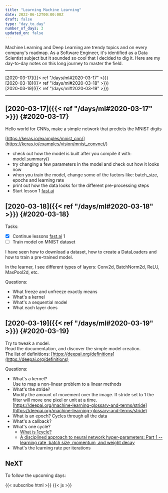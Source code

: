 ```yaml
---
title: "Learning Machine Learning"
date: 2022-06-12T00:00:00Z
draft: false
type: "day_to_day"
number_of_days: 3
updated_on: false
---
```


Machine Learning and Deep Learning are trendy topics and on every company's roadmap. As a Software Engineer, it's identified as a Data Scientist subject but it sounded so cool that I decided to dig it. Here are my day-to-day notes on this long journey to master the field.

---

[2020-03-17]({{< ref "/days/ml#2020-03-17" >}})  
[2020-03-18]({{< ref "/days/ml#2020-03-18" >}})  
[2020-03-19]({{< ref "/days/ml#2020-03-19" >}})  

---


## [2020-03-17]({{< ref "/days/ml#2020-03-17" >}}) {#2020-03-17}


Hello world for CNNs, make a simple network that predicts the MNIST digits

[https://keras.io/examples/mnist_cnn/](https://keras.io/examples/vision/mnist_convnet/)

- check out how the model is built after you compile it with: model.summary()
- try changing a few parameters in the model and check out how it looks now
- when you train the model, change some of the factors like: batch_size, epochs and learning rate
- print out how the data looks for the different pre-processing steps
- Start lesson 1 [fast.ai](http://fast.ai)



## [2020-03-18]({{< ref "/days/ml#2020-03-18" >}}) {#2020-03-18}

Tasks: 

- [x]  Continue lessons [fast.ai](http://fast.ai) 1
- [ ]  Train model on MNIST dataset

I have seen how to download a dataset, how to create a DataLoaders and how to train a pre-trained model.

In the learner, I see different types of layers: Conv2d, BatchNorm2d, ReLU, MaxPool2d, etc.

Questions:

- What freeze and unfreeze exactly means
- What's a kernel
- What's a sequential model
- What each layer does


## [2020-03-19]({{< ref "/days/ml#2020-03-19" >}}) {#2020-03-19}

Try to tweak a model.  
Read the documentation, and discover the simple model creation.  
The list of definitions: [https://deepai.org/definitions](https://deepai.org/definitions)

Questions:

- What's a kernel?  
    Use to map a non-linear problem to a linear methods
- What's the stride?  
    Modify the amount of movement over the image.
    If stride set to 1 the filter will move one pixel or unit at a time.  
    [https://deepai.org/machine-learning-glossary-and-terms/stride](https://deepai.org/machine-learning-glossary-and-terms/stride)
- What is an epoch? Cycles through all the data
- What's a callback?
- What's one cycle?
    - [What is 1cycle?](https://fastai1.fast.ai/callbacks.one_cycle.html#The-1cycle-policy)
    - [A disciplined approach to neural network hyper-parameters: Part 1 -- learning rate, batch size, momentum, and weight decay](https://arxiv.org/pdf/1803.09820.pdf)
- What's the learning rate per iterations


## NeXT

To follow the upcoming days:

{{< subscribe html >}}
{{< js >}}





